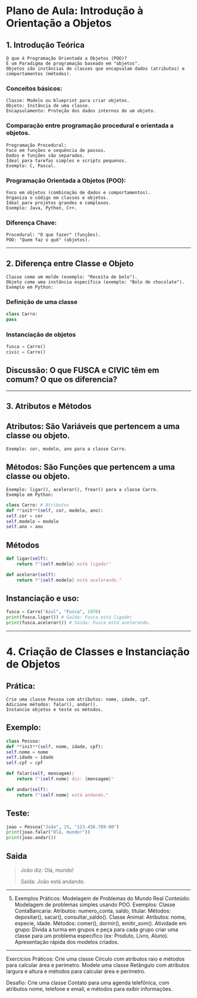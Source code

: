 # Plano de Aula: Introdução à Orientação a Objetos

## 1. Introdução Teórica

    O que é Programação Orientada a Objetos (POO)?
    É um Paradigma de programação baseado em "objetos".
    Objetos são instâncias de classes que encapsulam dados (atributos) e comportamentos (métodos).

### Conceitos básicos:

    Classe: Modelo ou blueprint para criar objetos.
    Objeto: Instância de uma classe.
    Encapsulamento: Proteção dos dados internos de um objeto.

### Comparação entre programação procedural e orientada a objetos.

    Programação Procedural:
    Foco em funções e sequência de passos.
    Dados e funções são separados.
    Ideal para tarefas simples e scripts pequenos.
    Exemplo: C, Pascal.

### Programação Orientada a Objetos (POO):

    Foco em objetos (combinação de dados e comportamentos).
    Organiza o código em classes e objetos.
    Ideal para projetos grandes e complexos.
    Exemplo: Java, Python, C++.

### Diferença Chave:

    Procedural: "O que fazer" (funções).
    POO: "Quem faz o quê" (objetos).

---

## 2. Diferença entre Classe e Objeto

    Classe como um molde (exemplo: "Receita de bolo").
    Objeto como uma instância específica (exemplo: "Bolo de chocolate").
    Exemplo em Python:

### Definição de uma classe

```python
class Carro:
pass
```

### Instanciação de objetos

```python
fusca = Carro()
civic = Carro()
```

## Discussão: O que FUSCA e CIVIC têm em comum? O que os diferencia?

---

## 3. Atributos e Métodos

## Atributos: São Variáveis que pertencem a uma classe ou objeto.

    Exemplo: cor, modelo, ano para a classe Carro.

## Métodos: São Funções que pertencem a uma classe ou objeto.

    Exemplo: ligar(), acelerar(), frear() para a classe Carro.
    Exemplo em Python:

```python
class Carro: # Atributos
def **init**(self, cor, modelo, ano):
self.cor = cor
self.modelo = modelo
self.ano = ano
```

## Métodos

```python
def ligar(self):
    return f"{self.modelo} está ligado!"

def acelerar(self):
    return f"{self.modelo} está acelerando."
```

## Instanciação e uso:

```python
fusca = Carro("Azul", "Fusca", 1970)
print(fusca.ligar()) # Saída: Fusca está ligado!
print(fusca.acelerar()) # Saída: Fusca está acelerando.
```

---

# 4. Criação de Classes e Instanciação de Objetos

## Prática:

    Crie uma classe Pessoa com atributos: nome, idade, cpf.
    Adicione métodos: falar(), andar().
    Instancie objetos e teste os métodos.

## Exemplo:

```python
class Pessoa:
def **init**(self, nome, idade, cpf):
self.nome = nome
self.idade = idade
self.cpf = cpf

def falar(self, mensagem):
    return f"{self.nome} diz: {mensagem}"

def andar(self):
    return f"{self.nome} está andando."
```

## Teste:

```python
joao = Pessoa("João", 25, "123.456.789-00")
print(joao.falar("Olá, mundo!"))
print(joao.andar())
```

## Saida

> João diz: Olá, mundo!
>
> Saída: João está andando.

---

5. Exemplos Práticos: Modelagem de Problemas do Mundo Real
   Conteúdo:
   Modelagem de problemas simples usando POO.
   Exemplos:
   Classe ContaBancaria:
   Atributos: numero_conta, saldo, titular.
   Métodos: depositar(), sacar(), consultar_saldo().
   Classe Animal:
   Atributos: nome, especie, idade.
   Métodos: comer(), dormir(), emitir_som().
   Atividade em grupo:
   Divida a turma em grupos e peça para cada grupo criar uma classe para um problema específico (ex: Produto, Livro, Aluno).
   Apresentação rápida dos modelos criados.

---

Exercícios Práticos:
Crie uma classe Círculo com atributos raio e métodos para calcular área e perímetro.
Modele uma classe Retângulo com atributos largura e altura e métodos para calcular área e perímetro.

Desafio: Crie uma classe Contato para uma agenda telefônica, com atributos nome, telefone e email, e métodos para exibir informações.

